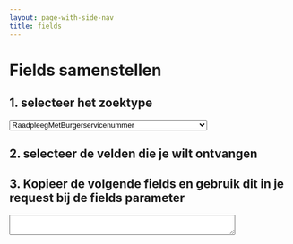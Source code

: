 ```yaml
---
layout: page-with-side-nav
title: fields
---
```


<style>
  .check-tree li {
    list-style-type: none
  }

  #fields {
    width: 80%;
  }

  .hidden {
    display: none;
  }

  .toggleButton {
    background-color: darkgray;
    color: white;
    border-radius: 50%;
    border-style: none;
    font-weight: 800;
    cursor: pointer;
  }

  .toggleButton:hover {
    background-color: black;
  }
</style>

# Fields samenstellen

## 1. selecteer het zoektype

<select id="searchType" onchange="loadFieldsList()">
  <option value="Persoon">RaadpleegMetBurgerservicenummer</option>
  <option value="PersoonBeperkt">ZoekMetGeslachtsnaamEnGeboortedatum</option>
  <option value="PersoonBeperkt">ZoekMetNaamEnGemeenteVanInschrijving</option>
  <option value="PersoonBeperkt">ZoekMetPostcodeEnHuisnummer</option>
  <option value="PersoonBeperkt">ZoekMetStraatHuisnummerEnGemeenteVanInschrijving</option>
  <option value="PersoonBeperkt">ZoekMetNummeraanduidingIdentificatie</option>
</select>

## 2. selecteer de velden die je wilt ontvangen

<div id="selectors"></div>

## 3. Kopieer de volgende fields en gebruik dit in je request bij de fields parameter

<textarea id="fields"></textarea>

<script>
  loadFieldsList();


  function loadFieldsList() {
    document.getElementById("fields").value = "";

    var responseObjectName = document.getElementById("searchType").value;

    var ajaxRequest = new XMLHttpRequest();
    ajaxRequest.onreadystatechange = function(){
      if(ajaxRequest.readyState == 4){
        if(ajaxRequest.status == 200){
          renderFieldSelectors(responseObjectName, ajaxRequest.responseText.split(/\r?\n/))
        } else {
          document.getElementById("selectors").innerHTML = "Status error: " + ajaxRequest.status;
        }
      }
    }

    ajaxRequest.open("GET", "https://raw.githubusercontent.com/BRP-API/Haal-Centraal-BRP-bevragen/master/features/fields-filtered-" + responseObjectName + ".csv", true);
    ajaxRequest.send();
  }

  function renderFieldSelectors(responseObjectName, fieldsList) {
    fieldsList.shift(); // kolomkop overslaan

    var selectors = document.getElementById("selectors");
    selectors.innerHTML = '<ul id="fields-tree" class="check-tree"></ul>';
    addTreeItem(fieldsList);
    hideUselessToggleButtons();
  }

  function addTreeItem(fieldsList) {
    if (fieldsList.length == 0) { return; }

    var field = fieldsList.shift();
    if (field=="") { addTreeItem(fieldsList); return; }

    var parent = document.getElementById("fields-tree");
    if (field.split('.').length > 1) { parent = document.getElementById(field.split('.').slice(0, -1).join('.') + '-list'); }

    li = document.createElement('li');
    li.innerHTML = `<input type="checkbox" id="${field}" onchange="click_item(this)"/>`;
    li.innerHTML += field.split('.').slice(-1);
    li.innerHTML += ` <button id="${field}-toggle" onclick="toggleGroupFields('${field}')" class="toggleButton">+</button>`;
    li.innerHTML += `<ul id="${field}-list" class="hidden"></ul>`;
    parent.appendChild(li);

    addTreeItem(fieldsList);
  }

  function hideUselessToggleButtons() {
    for (element of document.getElementById("fields-tree").getElementsByTagName("li")) {
      var id = element.getElementsByTagName("input")[0].id;
      if (document.getElementById(id + '-list').children.length == 0) {
        document.getElementById(id + '-toggle').classList.add("hidden");
      }
    }
  }

  function click_item(item) {
    setChildren(item);
    setParent(item);
    setFields();
  }

  function setChildren(item) {
    if (document.getElementById(item.id + "-list").children.length > 0)
    {
      for (child of document.getElementById(item.id + "-list").children) {
        child.getElementsByTagName("input")[0].checked = item.checked;
        child.getElementsByTagName("input")[0].indeterminate = false;
        setChildren(child.getElementsByTagName("input")[0])
      }
    }
  }

  function setParent(item) {
    if (item.id.split('.').length < 2) { return; }

    parentId = item.id.split('.').slice(0, -1).join('.');
    parent = document.getElementById(parentId);

    determineCheckStatus(parent);

    setParent(parent);
  }

  function determineCheckStatus(item) {
    var checked = 0;
    var notChecked = 0;

    for (child of document.getElementById(item.id + "-list").children) {
      if (child.getElementsByTagName("input")[0].checked == true) { 
        checked += 1; 
      } else if ( child.getElementsByTagName("input")[0].indeterminate == true) {
        checked += 1;
        notChecked += 1;
      } else {
        notChecked += 1;
      }
    }

    if (checked > 0 && notChecked == 0) {
      item.checked = true;
      item.indeterminate = false;
      return;
    }
    if (checked > 0 && notChecked > 0) {
      item.checked = false;
      item.indeterminate = true;
      return;
    }

    // checked == 0;
    item.checked = false;
    item.indeterminate = false;
  }

  function setFields() {
    fields = [];

    elements = document.getElementById("fields-tree").getElementsByTagName("input");
    for (element of elements) {
      if (element.id.split('.').length > 1) {
        parentId = element.id.split('.').slice(0, -1).join('.');
        if (document.getElementById(parentId).checked == true) { continue; }
      }

      if (element.checked == true) { fields.push(element.id); }
    };

    document.getElementById("fields").value = JSON.stringify(fields);
  }

  function toggleGroupFields(group) {
    var list = document.getElementById(group + '-list');
    var toggleButton = document.getElementById(group + '-toggle');
    if (list.classList.contains('hidden')) {
      list.classList.remove('hidden');
      toggleButton.innerHTML = '-';
    } else {
      list.classList.add('hidden');
      toggleButton.innerHTML = '+';
    }
  }
</script>

